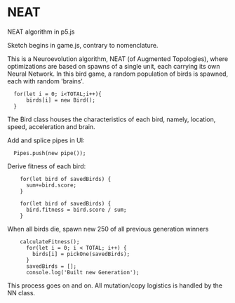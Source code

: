 # NEAT
NEAT algorithm in p5.js

Sketch begins in game.js, contrary to nomenclature.

This is a Neuroevolution algorithm, NEAT (of Augmented Topologies), where optimizations are based on spawns of a single unit, each carrying its own Neural Network.
In this bird game, a random population of birds is spawned, each with random 'brains'.


      for(let i = 0; i<TOTAL;i++){
          birds[i] = new Bird();
      }


The Bird class houses the characteristics of each bird, namely, location, speed, acceleration and brain.

Add and splice pipes in UI:
      
      Pipes.push(new pipe());

Derive fitness of each bird:
      
        for(let bird of savedBirds) {
          sum+=bird.score;
        }

        for(let bird of savedBirds) {
          bird.fitness = bird.score / sum;
        }
        
When all birds die, spawn new 250 of all previous generation winners
        
        calculateFitness();
          for(let i = 0; i < TOTAL; i++) {
            birds[i] = pickOne(savedBirds);
          }
          savedBirds = [];
          console.log('Built new Generation');

This process goes on and on. All mutation/copy logistics is handled by the NN class.
